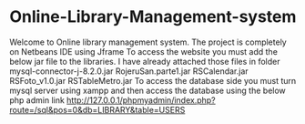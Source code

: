 # Online-Library-Management-system

Welcome to Online library management system. The project is completely on Netbeans IDE using Jframe
To access the website you must add the below jar file to the libraries. I have already attached those files in folder 
mysql-connector-j-8.2.0.jar
RojeruSan.parte1.jar
RSCalendar.jar
RSFoto_v1.0.jar
RSTableMetro.jar
To access the database side you must turn mysql server using xampp and then access the database using the below php admin link
http://127.0.0.1/phpmyadmin/index.php?route=/sql&pos=0&db=LIBRARY&table=USERS



